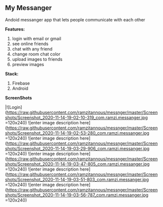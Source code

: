## **My Messanger**
Andoid messanger app that lets people communicate with each other

**Features:**
 1. login with email or gmail 
 2. see online friends
 3.  chat with any friend
 4. change room chat color
 5. upload images to friends
 6. preview images

**Stack:**
 1. Firebase 
 2. Android



**ScreenShots**

|![Login](https://raw.githubusercontent.com/ramzitannous/messnger/master/Screenshots/Screenshot_2020-11-14-19-02-10-319_com.ramzi.messanger.jpg =120x240)        ![enter image description here](https://raw.githubusercontent.com/ramzitannous/messnger/master/Screenshots/Screenshot_2020-11-14-19-02-53-280_com.ramzi.messanger.jpg =120x240) ![enter image description here](https://raw.githubusercontent.com/ramzitannous/messnger/master/Screenshots/Screenshot_2020-11-14-19-03-29-906_com.ramzi.messanger.jpg =120x240) ![enter image description here](https://raw.githubusercontent.com/ramzitannous/messnger/master/Screenshots/Screenshot_2020-11-14-19-03-47-805_com.ramzi.messanger.jpg =120x240)   ![enter image description here](https://raw.githubusercontent.com/ramzitannous/messnger/master/Screenshots/Screenshot_2020-11-14-19-03-51-803_com.ramzi.messanger.jpg =120x240)   ![enter image description here](https://raw.githubusercontent.com/ramzitannous/messnger/master/Screenshots/Screenshot_2020-11-14-19-03-56-787_com.ramzi.messanger.jpg =120x240)

